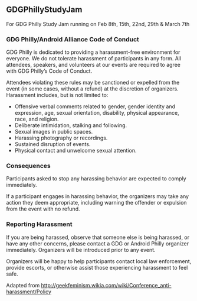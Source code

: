 ## GDGPhillyStudyJam
For GDG Philly Study Jam running on Feb 8th, 15th, 22nd, 29th &amp; March 7th

### GDG Philly/Android Alliance Code of Conduct

GDG Philly is dedicated to providing a harassment-free environment for everyone. We do not tolerate harassment of participants in any form. All attendees, speakers, and volunteers at our events are required to agree with GDG Philly’s Code of Conduct.

Attendees violating these rules may be sanctioned or expelled from the event (in some cases, without a refund) at the discretion of organizers. 
Harassment includes, but is not limited to:
* Offensive verbal comments related to gender, gender identity and expression, age, sexual orientation, disability, physical appearance, race, and religion.
* Deliberate intimidation, stalking and following.
* Sexual images in public spaces.
* Harassing photography or recordings. 
* Sustained disruption of events. 
* Physical contact and unwelcome sexual attention.

### Consequences
Participants asked to stop any harassing behavior are expected to comply immediately.

If a participant engages in harassing behavior, the organizers may take any action they deem appropriate, including warning the offender or expulsion from the event with no refund.

### Reporting Harassment

If you are being harassed, observe that someone else is being harassed, or have any other concerns, please contact a GDG or Android Philly organizer immediately. Organizers will be introduced prior to any event.

Organizers will be happy to help participants contact local law enforcement, provide escorts, or otherwise assist those experiencing harassment to feel safe.

Adapted from http://geekfeminism.wikia.com/wiki/Conference_anti-harassment/Policy
